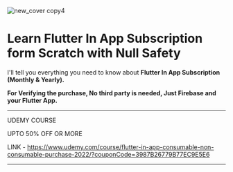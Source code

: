 ![new_cover copy4](https://user-images.githubusercontent.com/50191855/183976380-cfaf3657-f4fd-43f0-a2cd-778bc2d5fd2f.jpg)


# Learn Flutter In App Subscription form Scratch with Null Safety
I'll tell you everything you need to know about **Flutter In App Subscription (Monthly & Yearly).**

**For Verifying the purchase, No third party is needed, Just Firebase and your Flutter App.**

--------------------------------------------------------------
UDEMY COURSE

UPTO 50% OFF OR MORE

LINK - https://www.udemy.com/course/flutter-in-app-consumable-non-consumable-purchase-2022/?couponCode=3987B26779B77EC9E5E6

--------------------------------------------------------------
